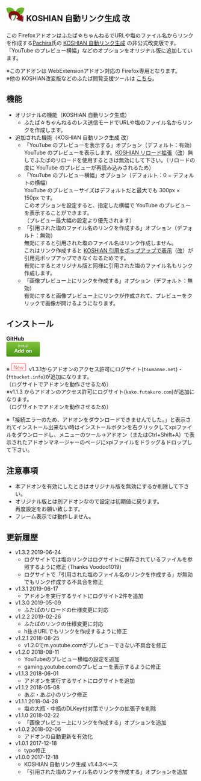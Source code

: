 ## <sub><img src="koshian_autolink_futaba/icons/icon-48.png"></sub> KOSHIAN 自動リンク生成 改
この Firefoxアドオンはふたば☆ちゃんねるでURLや塩のファイル名からリンクを作成する[Pachira](https://addons.mozilla.org/ja/firefox/user/anonymous-a0bba9187b568f98732d22d51c5955a6/)氏の [KOSHIAN 自動リンク生成](https://addons.mozilla.org/ja/firefox/addon/koshian-autolink-futaba/) の非公式改変版です。  
「YouTube のプレビュー横幅」などのオプションをオリジナル版に追加しています。  

※このアドオンは WebExtensionアドオン対応の Firefox専用となります。  
※他の KOSHIAN改変版などのふたば閲覧支援ツールは [こちら](https://github.com/akoya-tomo/futaba_auto_reloader_K/wiki/)。

## 機能
* オリジナルの機能（KOSHIAN 自動リンク生成）
  - ふたば☆ちゃんねるのレス送信モードでURLや塩のファイル名からリンクを作成します。
* 追加された機能（KOSHIAN 自動リンク生成 改）
  - 「YouTube のプレビューを表示する」オプション（デフォルト：有効）  
    YouTube のプレビューを表示します。[KOSHIAN リロード拡張](https://addons.mozilla.org/ja/firefox/addon/koshian-reload-futaba/)（[改](https://github.com/akoya-tomo/koshian_reload_futaba_kai)）無しでふたばのリロードを使用するときは無効にして下さい。（リロードの度に YouTube のプレビューが再読み込みされるため）  
  - 「YouTube のプレビュー横幅」オプション（デフォルト：0 = デフォルトの横幅）  
    YouTube のプレビューサイズはデフォルトだと最大でも 300px × 150px です。  
    このオプションを設定すると、指定した横幅で YouTube のプレビューを表示することができます。  
    （プレビュー最大幅の設定より優先されます）  
  - 「引用された塩のファイル名のリンクを作成する」オプション（デフォルト：無効）  
    無効にすると引用された塩のファイル名はリンク作成しません。  
    これはリンク作成すると [KOSHIAN 引用をポップアップで表示](https://addons.mozilla.org/ja/firefox/addon/koshian-popup-quote/)（[改](https://github.com/akoya-tomo/koshian_autolink_futaba_kai/)）が引用元ポップアップできなくなるためです。  
    有効にするとオリジナル版と同様に引用された塩のファイル名もリンク作成します。  
  - 「画像プレビュー上にリンクを作成する」オプション（デフォルト：無効）  
    有効にすると画像プレビュー上にリンクが作成されて、プレビューをクリックで画像が開けるようになります。  

## インストール
**GitHub**  
[![インストールボタン](images/install_button.png "クリックでアドオンをインストール")](https://github.com/akoya-tomo/koshian_autolink_futaba_kai/releases/download/v1.3.2/koshian_autolink_futaba_kai-1.3.2-fx.xpi)  

※![\(New\)](images/new.png "New") v1.3.1からアドオンのアクセス許可にログサイト\(`tsumanne.net`\)・\(`ftbucket.info`\)が追加になります。  
  （ログサイトでアドオンを動作させるため）  
※v1.1.3 からアドオンのアクセス許可にログサイト\(`kako.futakuro.com`\)が追加になります。  
  （ログサイトでアドオンを動作させるため） 

※「接続エラーのため、アドオンをダウンロードできませんでした。」と表示されてインストール出来ない時はインストールボタンを右クリックしてxpiファイルをダウンロードし、メニューのツール→アドオン（またはCtrl+Shift+A）で表示されたアドオンマネージャーのページにxpiファイルをドラッグ＆ドロップして下さい。  

## 注意事項
* 本アドオンを有効にしたときはオリジナル版を無効にするか削除して下さい。  
* オリジナル版とは別アドオンなので設定は初期値に戻ります。  
  再度設定をお願い致します。  
* フレーム表示では動作しません。  

## 更新履歴
* v1.3.2 2019-06-24
  - ログサイトでは塩のリンクはログサイトに保存されているファイルを参照するように修正 (Thanks Voodoo1019)
  - ログサイトで「引用された塩のファイル名のリンクを作成する」が無効でもリンク作成する不具合を修正
* v1.3.1 2019-06-17
  - アドオンを実行するサイトにログサイト2件を追加
* v1.3.0 2019-05-09
  - ふたばのリロードの仕様変更に対応
* v1.2.2 2019-02-26
  - ふたばのリンクの仕様変更に対応
  - h抜きURLでもリンクを作成するように修正
* v1.2.1 2018-08-25
  - v1.2.0でm.youtube.comがプレビューできない不具合を修正  
* v1.2.0 2018-08-11
  - YouTubeのプレビュー横幅の設定を追加  
  - gaming.youtube.comのプレビューを表示するように修正  
* v1.1.3 2018-06-01
  - アドオンを実行するサイトにログサイトを追加  
* v1.1.2 2018-05-08
  - あぷ・あぷ小のリンク修正
* v1.1.1 2018-04-28
  - 塩の大瓶・中瓶のDLKey付対策でリンクの拡張子を削除
* v1.1.0 2018-02-22
  - 「画像プレビュー上にリンクを作成する」オプションを追加
* v1.0.2 2018-02-06
  - アドオンの自動更新を有効化
* v1.0.1 2017-12-18
  - typo修正
* v1.0.0 2017-12-18
  - KOSHIAN 自動リンク生成 v1.4.3ベース
  - 「引用された塩のファイル名のリンクを作成する」オプションを追加

